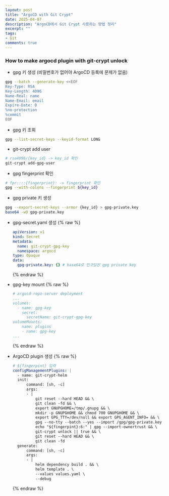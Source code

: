 ```yaml
---
layout: post
title: "ArgoCD with Git Crypt"
date: 2025-04-07
description: "ArgoCD에서 Git Crypt 사용하는 방법 정리"
excerpt: ""
tags:
- Git
comments: true
---
```


### How to make argocd plugin with git-crypt unlock
- gpg 키 생성 (비밀번호가 없어야 ArgoCD 등록에 문제가 없음)
```bash
gpg --batch --generate-key <<EOF                                   
Key-Type: RSA
Key-Length: 4096
Name-Real: name
Name-Email: email
Expire-Date: 0
%no-protection
%commit
EOF
```

- gpg 키 조회
```bash
gpg --list-secret-keys --keyid-format LONG
```

- git-crypt add user
```bash
# rsa4096/{key_id} -> key_id 확인
git-crypt add-gpg-user
```

- gpg fingerprint 확인
```bash
# fpr::::{fingerprint}: -> fingerprint 확인
gpg --with-colons --fingerprint ${key_id}
```

- gpg private 키 생성
```bash
gpg --export-secret-keys --armor {key_id} > gpg-private.key
base64 -w0 gpg-private.key
```

- gpg-secret.yaml 생성
  {% raw %}
  ```yaml
  apiVersion: v1
  kind: Secret
  metadata:
    name: git-crypt-gpg-key
    namespace: argocd
  type: Opaque
  data:
    gpg-private.key: {} # base64로 인코딩된 gpg private key
  ```
  {% endraw %}

- gpg-key mount
  {% raw %}
  ```yaml
  # argocd-repo-server deployment
  ...
  volumes:
    - name: gpg-key
      secret:
        secretName: git-crypt-gpg-key
  volumeMounts:
      name: plugins
      - name: gpg-key
  ...
  ```
  {% endraw %}

- ArgoCD plugin 생성
  {% raw %}
  ```yaml
  # ${fingerpint} 입력
  configManagementPlugins: |
    - name: git-crypt-helm
    init:
        command: [sh, -c]
        args:
        - |
            git reset --hard HEAD && \
            git clean -fd && \
            export GNUPGHOME=/tmp/.gnupg && \
            mkdir -p GNUPGHOME && chmod 700 GNUPGHOME && \
            export GPG_TTY=/dev/null && export GPG_AGENT_INFO= && \
            gpg --no-tty --batch --yes --import /gpg/gpg-private.key && \
            echo "${fingerpint}:6:" | gpg --import-ownertrust && \
            git-crypt unlock || true && \
            git reset --hard HEAD && \
            git clean -fd
    generate:
        command: [sh, -c]
        args:
        - |
            helm dependency build . && \
            helm template . \
            --values values.yaml \
            --debug
  ```
  {% endraw %}

